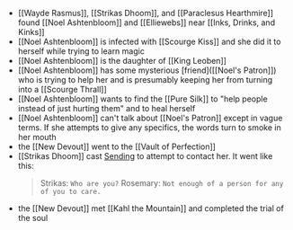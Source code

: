 - [[Wayde Rasmus]], [[Strikas Dhoom]], and [[Paraclesus Hearthmire]] found [[Noel Ashtenbloom]] and [[Elliewebs]] near [[Inks, Drinks, and Kinks]]
- [[Noel Ashtenbloom]] is infected with [[Scourge Kiss]] and she did it to herself while trying to learn magic
- [[Noel Ashtenbloom]] is the daughter of [[King Leoben]]
- [[Noel Ashtenbloom]] has some mysterious [friend]([[Noel's Patron]]) who is trying to help her and is presumably keeping her from turning into a [[Scourge Thrall]]
- [[Noel Ashtenbloom]] wants to find the [[Pure Silk]] to "help people instead of just hurting them" and to heal herself
- [[Noel Ashtenbloom]] can't talk about [[Noel's Patron]] except in vague terms. If she attempts to give any specifics, the words turn to smoke in her mouth
- the [[New Devout]] went to the [[Vault of Perfection]]
- [[Strikas Dhoom]] cast [Sending](https://roll20.net/compendium/dnd5e/Sending) to attempt to contact her. It went like this:
  > Strikas: `Who are you?`
  > Rosemary: `Not enough of a person for any of you to care.`
- the [[New Devout]] met [[Kahl the Mountain]] and completed the trial of the soul